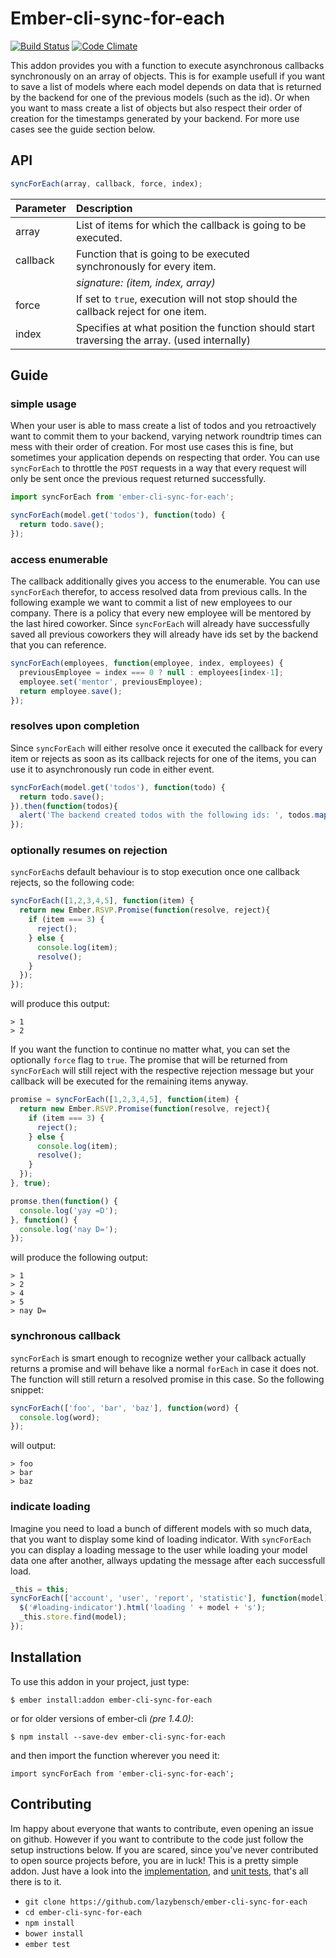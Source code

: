 # Ember-cli-sync-for-each
[![Build Status](https://travis-ci.org/lazybensch/ember-cli-sync-for-each.svg?branch=master)](https://travis-ci.org/lazybensch/ember-cli-sync-for-each) [![Code Climate](https://codeclimate.com/github/lazybensch/ember-cli-sync-for-each/badges/gpa.svg)](https://codeclimate.com/github/lazybensch/ember-cli-sync-for-each)

This addon provides you with a function to execute asynchronous callbacks synchronously on an array of objects. This is for example usefull if you want to save a list of models where each model depends on data that is returned by the backend for one of the previous models (such as the id). Or when you want to mass create a list of objects but also respect their order of creation for the timestamps generated by your backend. For more use cases see the guide section below.

## API

```javascript
syncForEach(array, callback, force, index);
```

| Parameter     | Description  |
| ------------- |:-----|
| array         | List of items for which the callback is going to be executed. |
| callback      | Function that is going to be executed synchronously for every item. |
|               | *signature: (item, index, array)* |
| force         | If set to `true`, execution will not stop should the callback reject for one item. |
| index         | Specifies at what position the function should start traversing the array. (used internally) |

## Guide

### simple usage

When your user is able to mass create a list of todos and you retroactively want to commit them to your backend, varying network roundtrip times can mess with their order of creation. For most use cases this is fine, but sometimes your application depends on respecting that order. You can use `syncForEach` to throttle the `POST` requests in a way that every request will only be sent once the previous request returned successfully.

```javascript
import syncForEach from 'ember-cli-sync-for-each';

syncForEach(model.get('todos'), function(todo) {
  return todo.save();
});
```

### access enumerable

The callback additionally gives you access to the enumerable. You can use `syncForEach` therefor, to access resolved data from previous calls. In the following example we want to commit a list of new employees to our company. There is a policy that every new employee will be mentored by the last hired coworker. Since `syncForEach` will already have successfully saved all previous coworkers they will already have ids set by the backend that you can reference.

```javascript
syncForEach(employees, function(employee, index, employees) {
  previousEmployee = index === 0 ? null : employees[index-1];
  employee.set('mentor', previousEmployee);
  return employee.save();
});
```

### resolves upon completion

Since `syncForEach` will either resolve once it executed the callback for every item or rejects as soon as its callback rejects for one of the items, you can use it to asynchronously run code in either event.

```javascript
syncForEach(model.get('todos'), function(todo) {
  return todo.save();
}).then(function(todos){
  alert('The backend created todos with the following ids: ', todos.mapBy('id'));
});
```

### optionally resumes on rejection

`syncForEach`s default behaviour is to stop execution once one callback rejects, so the following code:

```javascript
syncForEach([1,2,3,4,5], function(item) {
  return new Ember.RSVP.Promise(function(resolve, reject){
    if (item === 3) {
      reject();
    } else {
      console.log(item);
      resolve();
    }
  });
});
```
will produce this output:
```
> 1
> 2
```
If you want the function to continue no matter what, you can set the optionally `force` flag to `true`. The promise that will be returned from `syncForEach` will still reject with the respective rejection message but your callback will be executed for the remaining items anyway.

```javascript
promise = syncForEach([1,2,3,4,5], function(item) {
  return new Ember.RSVP.Promise(function(resolve, reject){
    if (item === 3) {
      reject();
    } else {
      console.log(item);
      resolve();
    }
  });
}, true);

promse.then(function() {
  console.log('yay =D');
}, function() {
  console.log('nay D=');
});
```
will produce the following output:
```
> 1
> 2
> 4
> 5
> nay D=
```
### synchronous callback

`syncForEach` is smart enough to recognize wether your callback actually returns a promise and will behave like a normal `forEach` in case it does not. The function will still return a resolved promise in this case. So the following snippet:

```javascript
syncForEach(['foo', 'bar', 'baz'], function(word) {
  console.log(word);
});
```
will output:
```
> foo
> bar
> baz
```

### indicate loading

Imagine you need to load a bunch of different models with so much data, that you want to display some kind of loading indicator. With `syncForEach` you can display a loading message to the user while loading your model data one after another, allways updating the message after each successfull load.

```javascript
_this = this;
syncForEach(['account', 'user', 'report', 'statistic'], function(model) {
  $('#loading-indicator').html('loading ' + model + 's');
  _this.store.find(model);
});
```

## Installation

To use this addon in your project, just type:
```
$ ember install:addon ember-cli-sync-for-each
```
or for older versions of ember-cli *(pre 1.4.0)*:
```
$ npm install --save-dev ember-cli-sync-for-each
```
and then import the function wherever you need it:
```
import syncForEach from 'ember-cli-sync-for-each';
```

## Contributing

Im happy about everyone that wants to contribute, even opening an issue on github. However if you want to contribute to the code just follow the setup instructions below. If you are scared, since you've never contributed to open source projects before, you are in luck! This is a pretty simple addon. Just have a look into the [implementation](https://github.com/lazybensch/ember-cli-sync-for-each/blob/master/addon/index.js), and [unit tests](https://github.com/lazybensch/ember-cli-sync-for-each/blob/master/tests/unit/sync-for-each-test.js), that's all there is to it.

* `git clone https://github.com/lazybensch/ember-cli-sync-for-each`
* `cd ember-cli-sync-for-each`
* `npm install`
* `bower install`
* `ember test`
